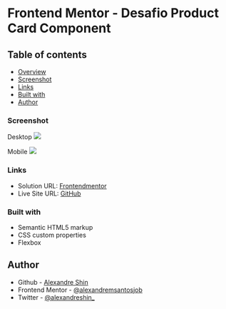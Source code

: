 # Frontend Mentor - Desafio Product Card Component

## Table of contents

  - [Overview](#overview)
  - [Screenshot](#screenshot)
  - [Links](#links)
  - [Built with](#built-with)
  - [Author](#author)

### Screenshot

Desktop
![](https://imgtr.ee/images/2023/05/13/lz2bI.jpg)

Mobile
![](https://imgtr.ee/images/2023/05/13/lzwhb.jpg)

### Links

- Solution URL: <a href="https://www.frontendmentor.io/solutions/column-card-flexgrid-A4ddNGh37-"> Frontendmentor</a>
- Live Site URL: <a href="https://alexandremsantosjob.github.io/desafio-column-card-component/"> GitHub</a>


### Built with

- Semantic HTML5 markup
- CSS custom properties
- Flexbox


## Author

- Github - [Alexandre Shin](https://github.com/alexandremsantosjob)
- Frontend Mentor - [@alexandremsantosjob](https://www.frontendmentor.io/profile/alexandremsantosjob)
- Twitter - [@alexandreshin_](https://twitter.com/alexandreshin_)
